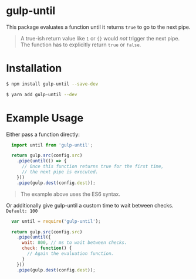 # gulp-until

This package evaluates a function until it returns `true` to go to the next pipe.  

> A true-ish return value like `1` or `{}` would *not* trigger the next pipe.  
> The function has to explicitly return `true` or `false`.

# Installation

```sh
$ npm install gulp-until --save-dev
```

```sh
$ yarn add gulp-until --dev
```

# Example Usage

Either pass a function directly:

```js
  import until from 'gulp-until';

  return gulp.src(config.src)
    .pipe(until(() => {
      // Once this function returns true for the first time,
      // the next pipe is executed.
    }))
    .pipe(gulp.dest(config.dest));
```
> The example above uses the ES6 syntax.

Or additionally give gulp-until a custom time to wait between checks.  
`Default: 100`

```js
  var until = require('gulp-until');

  return gulp.src(config.src)
    .pipe(until({
      wait: 800, // ms to wait between checks.
      check: function() {
        // Again the evaluation function.
      }
    }))
    .pipe(gulp.dest(config.dest));
```
